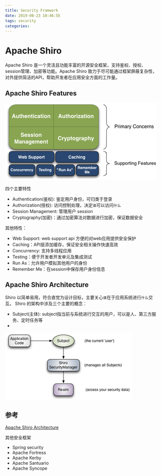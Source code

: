 ```yaml
---
title: Security Framwork
date: 2019-08-23 10:46:55
tags: security
categories:
---
```

# Apache Shiro
Apache Shiro 是一个灵活且功能丰富的开源安全框架，支持鉴权、授权、session管理、加密等功能。Apache Shiro 致力于尽可能通过框架屏蔽复杂性，对外提供简洁的API，帮助开发者在应用安全方面的工作量。

## Apache Shiro Features

![features](./Security-Framwork/ShiroFeatures.png)

四个主要特性
- Authentication(鉴权): 鉴定用户身份，可归类于登录
- Authorization(授权):  访问控制处理，决定`谁`可以访问`什么`
- Session Management: 管理用户 session
- Cryptography(加密)：通过加密算法对数据进行加密，保证数据安全

其他特性：
- Web Support: web support api 方便的对web应用提供安全保护
- Caching：API层添加缓存，保证安全相关操作快速高效
- Concurrency: 支持多线程应用
- Testing：便于开发者开发单元及集成测试
- Run As：允许用户模拟其他用户的身份
- Remember Me：在session中保存用户身份信息

## Apache Shiro Architecture
Shiro 以简单易用，符合直觉为设计目标，主要关心`谁`在于应用系统进行`什么`交互。
Shiro 的架构中涉及三个主要的概念：
- Subject(主体): subject指当前与系统进行交互的用户，可以是人、第三方服务、定时任务等
- 

![features](./Security-Framwork/ShiroBasicArchitecture.png)


## 参考
[Apache Shiro Architecture](http://shiro.apache.org/architecture.html)


其他安全框架
- Spring security
- Apache Fortress
- Apache Kerby
- Apache Santuario
- Apache Syncope





